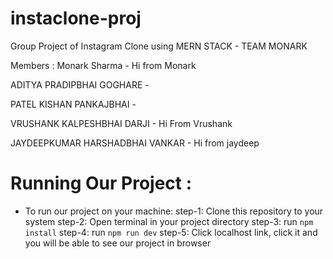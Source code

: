 # instaclone-proj
Group Project of Instagram Clone using MERN STACK - TEAM MONARK

Members :
  Monark Sharma - Hi from Monark
  
  ADITYA PRADIPBHAI GOGHARE - 
  
  PATEL KISHAN PANKAJBHAI - 
  
  VRUSHANK KALPESHBHAI DARJI - Hi From Vrushank 
  
  JAYDEEPKUMAR HARSHADBHAI VANKAR -  Hi from jaydeep




# Running Our Project :
- To run our project on your machine:
  step-1: Clone this repository to your system
  step-2: Open terminal in your project directory
  step-3: run <code>npm install</code>
  step-4: run <code>npm run dev</code>
  step-5: Click localhost link, click it and you will be able to see our project in browser
